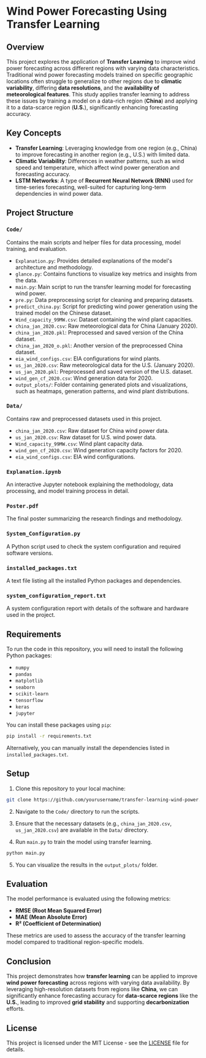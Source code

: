 # Wind Power Forecasting Using Transfer Learning

## Overview
This project explores the application of **Transfer Learning** to improve wind power forecasting across different regions with varying data characteristics. Traditional wind power forecasting models trained on specific geographic locations often struggle to generalize to other regions due to **climatic variability**, differing **data resolutions**, and the **availability of meteorological features**. This study applies transfer learning to address these issues by training a model on a data-rich region (**China**) and applying it to a data-scarce region (**U.S.**), significantly enhancing forecasting accuracy.

## Key Concepts
- **Transfer Learning**: Leveraging knowledge from one region (e.g., China) to improve forecasting in another region (e.g., U.S.) with limited data.
- **Climatic Variability**: Differences in weather patterns, such as wind speed and temperature, which affect wind power generation and forecasting accuracy.
- **LSTM Networks**: A type of **Recurrent Neural Network (RNN)** used for time-series forecasting, well-suited for capturing long-term dependencies in wind power data.

## Project Structure

### `Code/`
Contains the main scripts and helper files for data processing, model training, and evaluation.

- `Explanation.py`: Provides detailed explanations of the model's architecture and methodology.
- `glance.py`: Contains functions to visualize key metrics and insights from the data.
- `main.py`: Main script to run the transfer learning model for forecasting wind power.
- `pre.py`: Data preprocessing script for cleaning and preparing datasets.
- `predict_china.py`: Script for predicting wind power generation using the trained model on the Chinese dataset.
- `Wind_capacity_99MW.csv`: Dataset containing the wind plant capacities.
- `china_jan_2020.csv`: Raw meteorological data for China (January 2020).
- `china_jan_2020.pkl`: Preprocessed and saved version of the China dataset.
- `china_jan_2020_o.pkl`: Another version of the preprocessed China dataset.
- `eia_wind_configs.csv`: EIA configurations for wind plants.
- `us_jan_2020.csv`: Raw meteorological data for the U.S. (January 2020).
- `us_jan_2020.pkl`: Preprocessed and saved version of the U.S. dataset.
- `wind_gen_cf_2020.csv`: Wind generation data for 2020.
- `output_plots/`: Folder containing generated plots and visualizations, such as heatmaps, generation patterns, and wind plant distributions.

### `Data/`
Contains raw and preprocessed datasets used in this project.

- `china_jan_2020.csv`: Raw dataset for China wind power data.
- `us_jan_2020.csv`: Raw dataset for U.S. wind power data.
- `Wind_capacity_99MW.csv`: Wind plant capacity data.
- `wind_gen_cf_2020.csv`: Wind generation capacity factors for 2020.
- `eia_wind_configs.csv`: EIA wind configurations.

### `Explanation.ipynb`
An interactive Jupyter notebook explaining the methodology, data processing, and model training process in detail.

### `Poster.pdf`
The final poster summarizing the research findings and methodology.

### `System_Configuration.py`
A Python script used to check the system configuration and required software versions.

### `installed_packages.txt`
A text file listing all the installed Python packages and dependencies.

### `system_configuration_report.txt`
A system configuration report with details of the software and hardware used in the project.

## Requirements

To run the code in this repository, you will need to install the following Python packages:

- `numpy`
- `pandas`
- `matplotlib`
- `seaborn`
- `scikit-learn`
- `tensorflow`
- `keras`
- `jupyter`

You can install these packages using `pip`:

```bash
pip install -r requirements.txt
```

Alternatively, you can manually install the dependencies listed in `installed_packages.txt`.

## Setup

1. Clone this repository to your local machine:

```bash
git clone https://github.com/yourusername/transfer-learning-wind-power.git
```

2. Navigate to the `Code/` directory to run the scripts.

3. Ensure that the necessary datasets (e.g., `china_jan_2020.csv`, `us_jan_2020.csv`) are available in the `Data/` directory.

4. Run `main.py` to train the model using transfer learning.

```bash
python main.py
```

5. You can visualize the results in the `output_plots/` folder. 

## Evaluation

The model performance is evaluated using the following metrics:

- **RMSE (Root Mean Squared Error)**
- **MAE (Mean Absolute Error)**
- **R² (Coefficient of Determination)**

These metrics are used to assess the accuracy of the transfer learning model compared to traditional region-specific models.

## Conclusion

This project demonstrates how **transfer learning** can be applied to improve **wind power forecasting** across regions with varying data availability. By leveraging high-resolution datasets from regions like **China**, we can significantly enhance forecasting accuracy for **data-scarce regions** like the **U.S.**, leading to improved **grid stability** and supporting **decarbonization** efforts.

## License

This project is licensed under the MIT License - see the [LICENSE](LICENSE) file for details.

